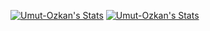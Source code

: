 [![Umut-Ozkan's Stats](https://github-readme-stats.vercel.app/api?username=Umut-Ozkan&show_icons=true&theme=gradient)](https://github.com/Umut-Ozkan)
[![Umut-Ozkan's Stats](https://github-readme-stats.vercel.app/api/top-langs/?username=Umut-Ozkan&show_icons=true&theme=tokyonight&layout=compact)](https://github.com/Umut-Ozkan)
<!--[![Umut-Ozkan's Stats](https://github-readme-stats.vercel.app/api/wakatime?username=Umut-Ozkan&show_icons=true&theme=tokyonight&layout=compact)](https://github.com/Umut-Ozkan)-->
